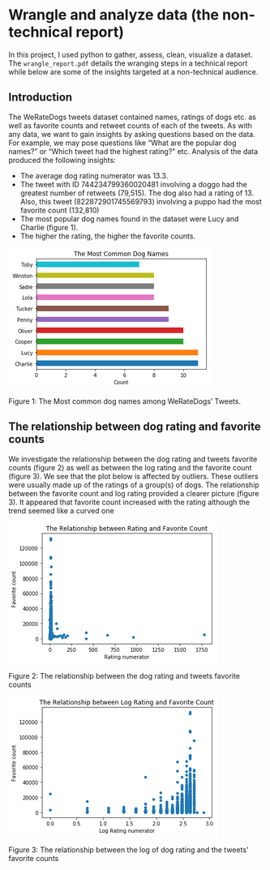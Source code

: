# Wrangle and analyze data (the non-technical report)

In this project, I used python to gather, assess, clean, visualize a dataset. The `wrangle_report.pdf` details the wranging steps in a technical report while below are some of the insights targeted at a non-technical audience.

## Introduction

The WeRateDogs tweets dataset contained names, ratings of dogs etc. as well as favorite counts and retweet counts of each of the tweets. As with any data, we want to gain insights by asking questions based on the data. For example, we may pose questions like “What are the popular dog names?” or “Which tweet had the highest rating?” etc. Analysis of the data produced the following insights:

- The average dog rating numerator was 13.3.
- The tweet with ID 744234799360020481 involving a doggo had the greatest number of retweets (79,515). The dog also had a rating of 13. Also, this tweet (822872901745569793) involving a puppo had the most favorite count (132,810)
- The most popular dog names found in the dataset were Lucy and Charlie (figure 1).
- The higher the rating, the higher the favorite counts.

![Most Common Dog Names](download2.png)

Figure 1: The Most common dog names among WeRateDogs’ Tweets.

## The relationship between dog rating and favorite counts

We investigate the relationship between the dog rating and tweets favorite counts (figure 2) as well as between the log rating and the favorite count (figure 3). We see that the plot below is affected by outliers. These outliers were usually made up of the ratings of a group(s) of dogs. The relationship between the favorite count and log rating provided a clearer picture (figure 3). It appeared that favorite count increased with the rating although the trend seemed like a curved one

![Relationship](download0.png)

Figure 2: The relationship between the dog rating and tweets favorite counts

![Log Relationship](download1.png)

Figure 3: The relationship between the log of dog rating and the tweets' favorite counts
